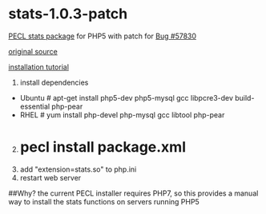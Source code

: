 # stats-1.0.3-patch
[PECL stats package](http://php.net/manual/en/book.stats.php) for PHP5 with patch for [Bug #57830](https://bugs.php.net/patch-display.php?bug_id=57830&patch=fix_randlib.c_add_static&revision=latest)

[original source](http://pecl.php.net/package/stats)

[installation tutorial](http://www.sitepoint.com/install-php-extensions-source/)

1. install dependencies
  - Ubuntu # apt-get install php5-dev php5-mysql gcc libpcre3-dev build-essential php-pear
  - RHEL # yum install php-devel php-mysql gcc libtool php-pear
2. # pecl install package.xml
3. add "extension=stats.so" to php.ini
4. restart web server

##Why?
the current PECL installer requires PHP7, so this provides a manual way to install the stats functions on servers running PHP5
